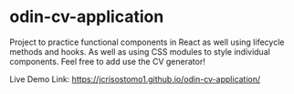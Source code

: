 # odin-cv-application

Project to practice functional components in React as well using lifecycle methods and hooks. As well as using CSS modules to style individual components. Feel free to add use the CV generator!

Live Demo Link: https://jcrisostomo1.github.io/odin-cv-application/

